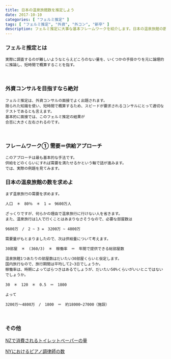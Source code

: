 ```yaml
---
title: 日本の温泉旅館数を推定しよう
date: 2017-10-10
categories: [ "フェルミ推定" ]
tags: [ "フェルミ推定", "外資", "外コン", "新卒" ]
description: フェルミ推定に大事な基本フレームワークを紹介します。日本の温泉旅館の数を題材にしながらフェルミ推定の本質に迫ります。
---
```


### フェルミ推定とは

    実際に調査するのが難しいようなとらえどころのない量を、いくつかの手掛かりを元に論理的に推論し、短時間で概算することを指す。
<br/>

### 外資コンサルを目指すなら絶対

    フェルミ推定は、外資コンサルの面接でよく出題されます。
    限られた知識を使い、短時間で概算するため、スピードが要求されるコンサルにとって適切なテストであるとも言えます。
    基本的に面接では、このフェルミ推定の結果が
    合否に大きく左右されるのです。
<br/>

<script async src="//pagead2.googlesyndication.com/pagead/js/adsbygoogle.js"></script>
<!-- responsive -->
<ins class="adsbygoogle"
     style="display:block"
     data-ad-client="ca-pub-4907783597381002"
     data-ad-slot="6815644540"
     data-ad-format="auto"></ins>
<script>
(adsbygoogle = window.adsbygoogle || []).push({});
</script>

### フレームワーク① 需要＝供給アプローチ

    このアプローチは最も基本的な手法です。
    供給をどのくらいにすれば需要を満たせるかという軸で話が進みます。
    では、実際の例題を見てみます。    
    
    
### 日本の温泉旅館の数を求めよ
    
    まず温泉旅行の需要を求めます。

    人口　＊　80％　＊　1 =　9600万人

    ざっくりですが、何らかの理由で温泉旅行に行けない人を省きます。
    また、温泉旅行は1人で行くことはあまりなさそうなので、必要な部屋数は

    9600万　/　2 ~ 3 =　3200万 ~ 4800万

    需要量がもとまりましたので、次は供給量について考えます。
    
    30部屋　＊　(360/3)　＊　稼働率　＝　年間で提供できる総部屋数

    温泉旅館1つあたりの部屋数はだいたい30部屋くらいと仮定します。
    国内旅行なので、旅行期間は平均して2~3日でしょうか。
    稼働率は、時期によってばらつきはあるでしょうが、だいたい50%くらいがいいとこではないでしょうか。

    30　＊　120　＊　0.5　＝　1800

    よって

    3200万〜4800万　/　1800　＝　約18000~27000（施設）

<br/>



### その他

<a href="http://busi-base.tk/post/ucfermi/">NZで消費されるトイレットペーパーの量</a>

<a href="http://busi-base.tk/post/ofermi/">NYにおけるピアノ調律師の数</a>

<br/>

























